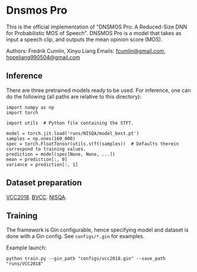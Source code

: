# Dnsmos Pro

This is the official implementation of "DNSMOS Pro: A Reduced-Size DNN for Probabilistic MOS of Speech". DNSMOS Pro is a model that takes as input a speech clip, and outputs the mean opinion score (MOS).

Authors: Fredrik Cumlin, Xinyu Liang
Emails: fcumlin@gmail.com, hopeliang990504@gmail.com

## Inference

There are three pretrained models ready to be used. For inference, one can do the following (all paths are relative to this directory):
```
import numpy as np
import torch

import utils  # Python file containing the STFT.

model = torch.jit.load('runs/NISQA/model_best.pt')
samples = np.ones(160_000)
spec = torch.FloatTensor(utils.stft(samples))  # Defaults therein correspond to training values.
prediction = model(spec[None, None, ...])
mean = prediction[:, 0]
variance = prediction[:, 1]
```
## Dataset preparation
[VCC2018](https://github.com/unilight/LDNet/tree/main/data).
[BVCC](https://zenodo.org/records/6572573#.Yphw5y8RprQ).
[NISQA](https://github.com/gabrielmittag/NISQA/wiki/NISQA-Corpus).

## Training
The framework is Gin configurable, hence specifying model and dataset is done with a Gin config. See `configs/*.gin` for examples.
 
Example launch:
```
python train.py --gin_path "configs/vcc2018.gin" --save_path "runs/VCC2018"
```
